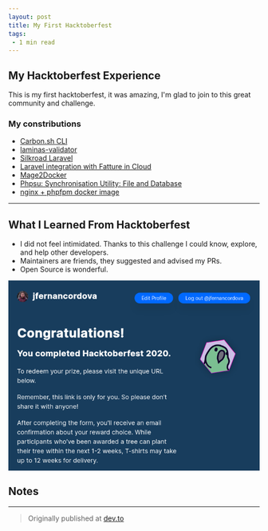 ```yaml
---
layout: post
title: My First Hacktoberfest
tags:
 - 1 min read
---
```


## My Hacktoberfest Experience

This is my first hacktoberfest, it was amazing, I'm glad to join to this great community and challenge. 

### My constributions

* [Carbon.sh CLI](https://github.com/CapitanFindusFI/carbonsh-cli/pull/3)
* [laminas-validator](https://github.com/laminas/laminas-validator/pull/75)
* [Silkroad Laravel](https://github.com/Devsome/silkroad-laravel/pull/73)
* [Laravel integration with Fatture in Cloud](https://github.com/offline-agency/laravel-fatture-in-cloud/pull/26)
* [Mage2Docker](https://github.com/graycoreio/mage2docker/pull/12)
* [Phpsu: Synchronisation Utility: File and Database](https://github.com/phpsu/phpsu/pull/167)
* [nginx + phpfpm docker image](https://github.com/fontenele/php/pull/11)

---

## What I Learned From Hacktoberfest

* I did not feel intimidated. Thanks to this challenge I could know, explore, and help other developers.
* Maintainers are friends, they suggested and advised my PRs.
* Open Source is wonderful.

<img src="../assets/images/hacktoberfest.png" alt="Hacktoberfest" style="
  display: block;
  margin-left: auto;
  margin-right: auto;
  width: 100%;
  height: 10%;"
/>

## Notes
---

> Originally published at [dev.to](https://dev.to/jfernancordova/my-first-hacktoberfest-experience-37ik)